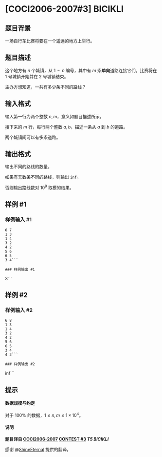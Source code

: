 # [COCI2006-2007#3] BICIKLI

## 题目背景

一场自行车比赛将要在一个遥远的地方上举行。

## 题目描述

这个地方有 $n$ 个城镇，从 $1\sim n$ 编号，其中有 $m$ 条**单向**道路连接它们。比赛将在 $1$ 号城镇开始并在 $2$ 号城镇结束。

主办方想知道，一共有多少条不同的路线？

## 输入格式

输入第一行为两个整数 $n,m$，意义如题目描述所示。

接下来的 $m$ 行，每行两个整数 $a,b$，描述一条从 $a$ 到 $b$ 的道路。

两个城镇间可以有多条道路。

## 输出格式

输出不同的路线的数量。

如果有无数条不同的路线，则输出 `inf`。

否则输出路线数对 $10^9$ 取模的结果。

## 样例 #1

### 样例输入 #1
```
6 7
1 3
1 4
3 2
4 2
5 6
6 5
3 4```

### 样例输出 #1

```
3```

## 样例 #2

### 样例输入 #2
```
6 8
1 3
1 4
3 2
4 2
5 6
6 5
3 4
4 3```

### 样例输出 #2

```
inf```

## 提示

#### 数据规模与约定

对于 $100\%$ 的数据，$1\le n,m\le 1\times 10^4$。

#### 说明

**题目译自 [COCI2006-2007](https://hsin.hr/coci/archive/2006_2007/) [CONTEST #3](https://hsin.hr/coci/archive/2006_2007/contest3_tasks.pdf) *T5 BICIKLI***

感谢 @[ShineEternal](https://www.luogu.com.cn/user/45475) 提供的翻译。
